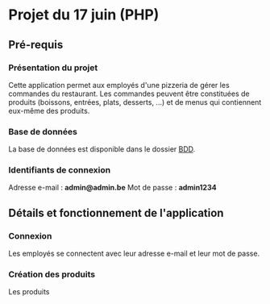 # Projet du 17 juin (PHP)

## Pré-requis

### Présentation du projet

Cette application permet aux employés d'une pizzeria de gérer les commandes du restaurant. Les commandes peuvent être constituées de produits (boissons, entrées, plats, desserts, ...) et de menus qui contiennent eux-même des produits.

### Base de données

La base de données est disponible dans le dossier [BDD](https://github.com/HugoWeb23/projet_php/tree/master/BDD).

### Identifiants de connexion

Adresse e-mail : __admin@admin.be__ Mot de passe : __admin1234__

## Détails et fonctionnement de l'application

### Connexion

Les employés se connectent avec leur adresse e-mail et leur mot de passe.

### Création des produits

Les produits
